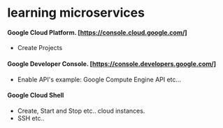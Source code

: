 # learning microservices


#### Google Cloud Platform. [https://console.cloud.google.com/]
  - Create Projects

#### Google Developer Console. [https://console.developers.google.com/]
  - Enable API's example: Google Compute Engine API etc...
  
#### Google Cloud Shell
  - Create, Start and Stop etc.. cloud instances.
  - SSH etc..
